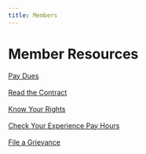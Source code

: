 ```yaml
---
title: Members
---
```


# Member Resources

<a href="dues" class="button">Pay Dues</a><br><br>
<a href="contract" class="button">Read the Contract</a> <br><br>
<a href="rights" class="button">Know Your Rights</a> <br><br>
<a href="bonuses" class="button">Check Your Experience Pay Hours</a> <br><br>
<a href="https://docs.google.com/document/d/1yYoIb07pAsukMiV6MN5FhEpf5j_AGBZxrQhJjs_htgw/view" class="button">
File a Grievance
</a><br><br>

